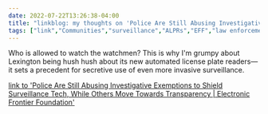 ---date: 2022-07-22T13:26:38-04:00title: "linkblog: my thoughts on 'Police Are Still Abusing Investigative Exemptions to Shield Surveillance Tech, While Others Move Towards Transparency | Electronic Frontier Foundation'"tags: ["link","Communities","surveillance","ALPRs","EFF","law enforcement","transparency"]---Who is allowed to watch the watchmen? This is why I'm grumpy about Lexington being hush hush about its new automated license plate readers—it sets a precedent for secretive use of even more invasive surveillance. [link to 'Police Are Still Abusing Investigative Exemptions to Shield Surveillance Tech, While Others Move Towards Transparency | Electronic Frontier Foundation'](https://www.eff.org/deeplinks/2022/07/police-are-still-abusing-investigative-exemptions-shield-surveillance-tech-while-0)